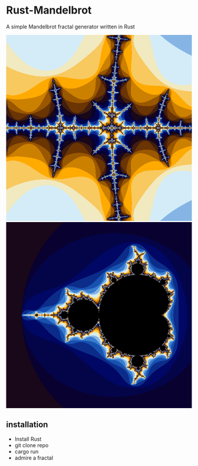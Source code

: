 # Rust-Mandelbrot
A simple Mandelbrot fractal generator written in Rust

<img src="./mandelbrot-100000.png">
<img src="./mandelbrot-1.png">

## installation
 * Install Rust
 * git clone repo
 * cargo run
 * admire a fractal
